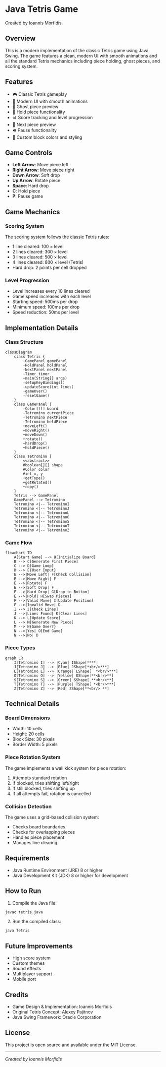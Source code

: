 # Java Tetris Game
Created by Ioannis Morfidis

## Overview
This is a modern implementation of the classic Tetris game using Java Swing. The game features a clean, modern UI with smooth animations and all the standard Tetris mechanics including piece holding, ghost pieces, and scoring system.

## Features
- 🎮 Classic Tetris gameplay
- 🎨 Modern UI with smooth animations
- 👻 Ghost piece preview
- 💾 Hold piece functionality
- 📊 Score tracking and level progression
- 🎯 Next piece preview
- ⏯️ Pause functionality
- 🎨 Custom block colors and styling

## Game Controls
- **Left Arrow**: Move piece left
- **Right Arrow**: Move piece right
- **Down Arrow**: Soft drop
- **Up Arrow**: Rotate piece
- **Space**: Hard drop
- **C**: Hold piece
- **P**: Pause game

## Game Mechanics

### Scoring System
The scoring system follows the classic Tetris rules:
- 1 line cleared: 100 × level
- 2 lines cleared: 300 × level
- 3 lines cleared: 500 × level
- 4 lines cleared: 800 × level (Tetris)
- Hard drop: 2 points per cell dropped

### Level Progression
- Level increases every 10 lines cleared
- Game speed increases with each level
- Starting speed: 500ms per drop
- Minimum speed: 100ms per drop
- Speed reduction: 50ms per level

## Implementation Details

### Class Structure
```mermaid
classDiagram
    class Tetris {
        -GamePanel gamePanel
        -HoldPanel holdPanel
        -NextPanel nextPanel
        -Timer timer
        +main(String[] args)
        -setupKeyBindings()
        -updateScore(int lines)
        -gameOver()
        -resetGame()
    }
    class GamePanel {
        -Color[][] board
        -Tetromino currentPiece
        -Tetromino nextPiece
        -Tetromino heldPiece
        +moveLeft()
        +moveRight()
        +moveDown()
        +rotate()
        +hardDrop()
        +holdPiece()
    }
    class Tetromino {
        <<abstract>>
        #boolean[][] shape
        #Color color
        #int x, y
        +getType()
        +getRotated()
        +copy()
    }
    Tetris --> GamePanel
    GamePanel --> Tetromino
    Tetromino <|-- TetrominoI
    Tetromino <|-- TetrominoJ
    Tetromino <|-- TetrominoL
    Tetromino <|-- TetrominoO
    Tetromino <|-- TetrominoS
    Tetromino <|-- TetrominoT
    Tetromino <|-- TetrominoZ
```

### Game Flow
```mermaid
flowchart TD
    A[Start Game] --> B[Initialize Board]
    B --> C[Generate First Piece]
    C --> D[Game Loop]
    D --> E{User Input}
    E -->|Move Left| F[Check Collision]
    E -->|Move Right| F
    E -->|Rotate| F
    E -->|Soft Drop| F
    E -->|Hard Drop| G[Drop to Bottom]
    E -->|Hold| H[Swap Pieces]
    F -->|Valid Move| I[Update Position]
    F -->|Invalid Move| D
    I --> J[Check Lines]
    J -->|Lines Found| K[Clear Lines]
    K --> L[Update Score]
    L --> M[Generate New Piece]
    M --> N{Game Over?}
    N -->|Yes| O[End Game]
    N -->|No| D
```

### Piece Types
```mermaid
graph LR
    I[Tetromino I] --> |Cyan| IShape[****]
    J[Tetromino J] --> |Blue| JShape[*<br/>***]
    L[Tetromino L] --> |Orange| LShape[  *<br/>***]
    O[Tetromino O] --> |Yellow| OShape[**<br/>**]
    S[Tetromino S] --> |Green| SShape[ **<br/>**]
    T[Tetromino T] --> |Purple| TShape[ *<br/>***]
    Z[Tetromino Z] --> |Red| ZShape[**<br/> **]
```

## Technical Details

### Board Dimensions
- Width: 10 cells
- Height: 20 cells
- Block Size: 30 pixels
- Border Width: 5 pixels

### Piece Rotation System
The game implements a wall kick system for piece rotation:
1. Attempts standard rotation
2. If blocked, tries shifting left/right
3. If still blocked, tries shifting up
4. If all attempts fail, rotation is cancelled

### Collision Detection
The game uses a grid-based collision system:
- Checks board boundaries
- Checks for overlapping pieces
- Handles piece placement
- Manages line clearing

## Requirements
- Java Runtime Environment (JRE) 8 or higher
- Java Development Kit (JDK) 8 or higher for development

## How to Run
1. Compile the Java file:
```bash
javac tetris.java
```
2. Run the compiled class:
```bash
java Tetris
```

## Future Improvements
- High score system
- Custom themes
- Sound effects
- Multiplayer support
- Mobile port

## Credits
- Game Design & Implementation: Ioannis Morfidis
- Original Tetris Concept: Alexey Pajitnov
- Java Swing Framework: Oracle Corporation

## License
This project is open source and available under the MIT License.

---
*Created by Ioannis Morfidis* 